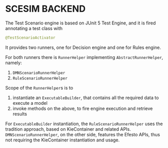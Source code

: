 <!--
  Licensed to the Apache Software Foundation (ASF) under one
  or more contributor license agreements.  See the NOTICE file
  distributed with this work for additional information
  regarding copyright ownership.  The ASF licenses this file
  to you under the Apache License, Version 2.0 (the
  "License"); you may not use this file except in compliance
  with the License.  You may obtain a copy of the License at

    http://www.apache.org/licenses/LICENSE-2.0

  Unless required by applicable law or agreed to in writing,
  software distributed under the License is distributed on an
  "AS IS" BASIS, WITHOUT WARRANTIES OR CONDITIONS OF ANY
  KIND, either express or implied.  See the License for the
  specific language governing permissions and limitations
  under the License.
  -->
# SCESIM BACKEND

The Test Scenario engine is based on JUnit 5 Test Engine, and it is fired annotating a test class with

```java
@TestScenarioActivator
```

It provides two runners, one for Decision engine and one for Rules engine.

For both runners there is `RunnerHelper` implementing `AbstractRunnerHelper`, namely:

1. `DMNScenarioRunnerHelper`
2. `RuleScenarioRunnerHelper`

Scope of the `RunnerHelper`s is to 
1. instantiate an `ExecutableBuilder`, that contains all the required data to execute a model
2. invoke methods on the above, to fire engine execution and retrieve results

For `ExecutableBuilder` instantiation, the `RuleScenarioRunnerHelper` uses the tradition approach, based on KieContainer and related APIs.
`DMNScenarioRunnerHelper`, on the other side, features the Efesto APIs, thus not requiring the KieContainer instantiation and usage.
